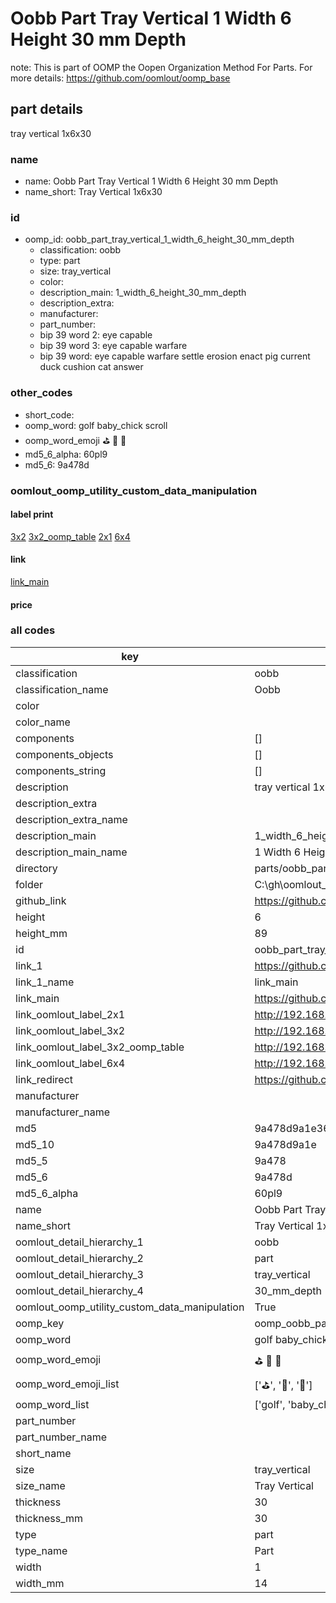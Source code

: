 # Oobb Part Tray Vertical 1 Width 6 Height 30 mm Depth  

note: This is part of OOMP the Oopen Organization Method For Parts. For more details: https://github.com/oomlout/oomp_base

##  part details
  



tray vertical 1x6x30



### name
* name: Oobb Part Tray Vertical 1 Width 6 Height 30 mm Depth
* name_short: Tray Vertical 1x6x30 
### id
* oomp_id: oobb_part_tray_vertical_1_width_6_height_30_mm_depth
  * classification: oobb
  * type: part
  * size: tray_vertical
  * color: 
  * description_main: 1_width_6_height_30_mm_depth
  * description_extra: 
  * manufacturer: 
  * part_number: 
  * bip 39 word 2: eye capable
  * bip 39 word 3: eye capable warfare
  * bip 39 word: eye capable warfare settle erosion enact pig current duck cushion cat answer

### other_codes
* short_code: 
* oomp_word: golf baby_chick scroll
* oomp_word_emoji :golf: :baby_chick: :scroll:
* md5_6_alpha: 60pl9
* md5_6: 9a478d






### oomlout_oomp_utility_custom_data_manipulation
#### label print
[3x2](http://192.168.1.245:1112/?label=oomp%2060pl9)
[3x2_oomp_table](http://192.168.1.108:1112/?label=oomp%2060pl9)
[2x1](http://192.168.1.242:1112/?label=oomp%2060pl9)
[6x4](http://192.168.1.55:1112/?label=oomp%2060pl9)    

#### link

[link_main](https://github.com/oomlout/oomlout_oobb_version_4_generated_parts/tree/main/navigation_oomp/oobb/part/tray_vertical/1_width_6_height_30_mm_depth/part)                              

#### price







### all codes 
| key | value |  
| --- | --- |  
| classification | oobb |  
| classification_name | Oobb |  
| color |  |  
| color_name |  |  
| components | [] |  
| components_objects | [] |  
| components_string | [] |  
| description | tray vertical 1x6x30 |  
| description_extra |  |  
| description_extra_name |  |  
| description_main | 1_width_6_height_30_mm_depth |  
| description_main_name | 1 Width 6 Height 30 mm Depth |  
| directory | parts/oobb_part_tray_vertical_1_width_6_height_30_mm_depth |  
| folder | C:\gh\oomlout_oobb_version_4_generated_parts\parts\oobb_part_tray_vertical_1_width_6_height_30_mm_depth |  
| github_link | https://github.com/oomlout/oomlout_oomp_part_src/tree/main/parts/oobb_part_tray_vertical_1_width_6_height_30_mm_depth |  
| height | 6 |  
| height_mm | 89 |  
| id | oobb_part_tray_vertical_1_width_6_height_30_mm_depth |  
| link_1 | https://github.com/oomlout/oomlout_oobb_version_4_generated_parts/tree/main/navigation_oomp/oobb/part/tray_vertical/1_width_6_height_30_mm_depth/part |  
| link_1_name | link_main |  
| link_main | https://github.com/oomlout/oomlout_oobb_version_4_generated_parts/tree/main/navigation_oomp/oobb/part/tray_vertical/1_width_6_height_30_mm_depth/part |  
| link_oomlout_label_2x1 | http://192.168.1.242:1112/?label=oomp%2060pl9 |  
| link_oomlout_label_3x2 | http://192.168.1.245:1112/?label=oomp%2060pl9 |  
| link_oomlout_label_3x2_oomp_table | http://192.168.1.108:1112/?label=oomp%2060pl9 |  
| link_oomlout_label_6x4 | http://192.168.1.55:1112/?label=oomp%2060pl9 |  
| link_redirect | https://github.com/oomlout/oomlout_oobb_version_4_generated_parts/tree/main/parts/oobb_tray_vertical_01_06_30 |  
| manufacturer |  |  
| manufacturer_name |  |  
| md5 | 9a478d9a1e36149125a65c47ee087a89 |  
| md5_10 | 9a478d9a1e |  
| md5_5 | 9a478 |  
| md5_6 | 9a478d |  
| md5_6_alpha | 60pl9 |  
| name | Oobb Part Tray Vertical 1 Width 6 Height 30 mm Depth |  
| name_short | Tray Vertical 1x6x30  |  
| oomlout_detail_hierarchy_1 | oobb |  
| oomlout_detail_hierarchy_2 | part |  
| oomlout_detail_hierarchy_3 | tray_vertical |  
| oomlout_detail_hierarchy_4 | 30_mm_depth |  
| oomlout_oomp_utility_custom_data_manipulation | True |  
| oomp_key | oomp_oobb_part_tray_vertical_1_width_6_height_30_mm_depth |  
| oomp_word | golf baby_chick scroll |  
| oomp_word_emoji | :golf: :baby_chick: :scroll: |  
| oomp_word_emoji_list | [':golf:', ':baby_chick:', ':scroll:'] |  
| oomp_word_list | ['golf', 'baby_chick', 'scroll'] |  
| part_number |  |  
| part_number_name |  |  
| short_name |  |  
| size | tray_vertical |  
| size_name | Tray Vertical |  
| thickness | 30 |  
| thickness_mm | 30 |  
| type | part |  
| type_name | Part |  
| width | 1 |  
| width_mm | 14 |  
